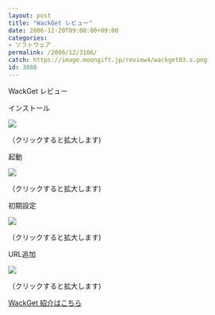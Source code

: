 ```yaml
---
layout: post
title: "WackGet レビュー"
date: 2006-12-20T09:00:00+09:00
categories:
- ソフトウェア
permalink: /2006/12/3106/
catch: https://image.moongift.jp/review4/wackget03.s.png
id: 3088
---
```

WackGet レビュー  
<!--more-->

インストール

  

[![](https://image.moongift.jp/review4/wackget01.s.png)](https://image.moongift.jp/review4/wackget01.png)  
  
（クリックすると拡大します)

  

起動

  

[![](https://image.moongift.jp/review4/wackget02.s.png)](https://image.moongift.jp/review4/wackget02.png)  
  
（クリックすると拡大します)

  

初期設定

  

[![](https://image.moongift.jp/review4/wackget03.s.png)](https://image.moongift.jp/review4/wackget03.png)  
  
（クリックすると拡大します)

  

URL追加

  

[![](https://image.moongift.jp/review4/wackget04.s.png)](https://image.moongift.jp/review4/wackget04.png)  
  
（クリックすると拡大します)

  

[WackGet 紹介はこちら](http://oss.moongift.jp/intro/i-3102.html)

